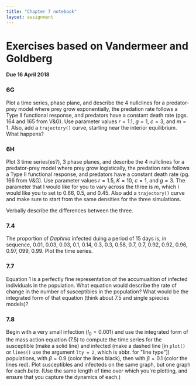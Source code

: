 ```yaml
---
title: "Chapter 7 notebook"
layout: assignment
---
```


# Exercises based on Vandermeer and Goldberg
**Due 16 April 2018**

### 6G
Plot a time series, phase plane, and describe the 4 nullclines for a predator-prey model where prey grow exponentially, the predation rate follows a Type II functional response, and predators have a constant death rate (pgs. 164 and 165 from V&G). Use parameter values $r = 1.1$, $g = 1$, $c = 3$, and $m = 1$. Also, add a `trajectory()` curve, starting near the interior equilibrium. What happens?

### 6H
Plot 3 time series(es?), 3 phase planes, and describe the 4 nullclines for a predator-prey model where prey grow logistically, the predation rate follows a Type II functional response, and predators have a constant death rate (pg. 166 from V&G). Use parameter values $r = 1.5$, $K = 10$, $c = 1$, and $g = 3$. The parameter that I would like for you to vary across the three is $m$, which I would like you to set to 0.66, 0.5, and 0.45. Also add a `trajectory()` curve and make sure to start from the same densities for the three simulations.

Verbally describe the differences between the three.

### 7.4
The proportion of *Daphnia* infected duing a period of 15 days is, in sequence, 0.01, 0.03, 0.03, 0.1, 0.14, 0.3, 0.3, 0.58, 0.7, 0.7, 0.92, 0.92, 0.96, 0.97, 099, 0.99. Plot the time series.


### 7.7
Equation 1 is a perfectly fine representation of the accumualtion of infected individuals in the population. What equation would describe the rate of change in the number of susceptibles in the population? What would be the integrated form of that equation (think about 7.5 and single spiecies models)?


### 7.8
Begin with a very small infection ($I_0 = 0.001$) and use the integrated form of the mass action equation (7.5) to compute the time series for the susceptible (make a solid line) and infected (make a dashed line [in `plot()` or `lines()` use the argument `lty = 2`, which is abbr. for "line type"]) populations, with $\beta = 0.9$ (color the lines black), then with $\beta = 0.1$ (color the lines red). Plot susceptibles and infecteds on the same graph, but one graph for each $beta$. (Use the same length of time over which you're plotting, and ensure that you capture the dynamics of each.)